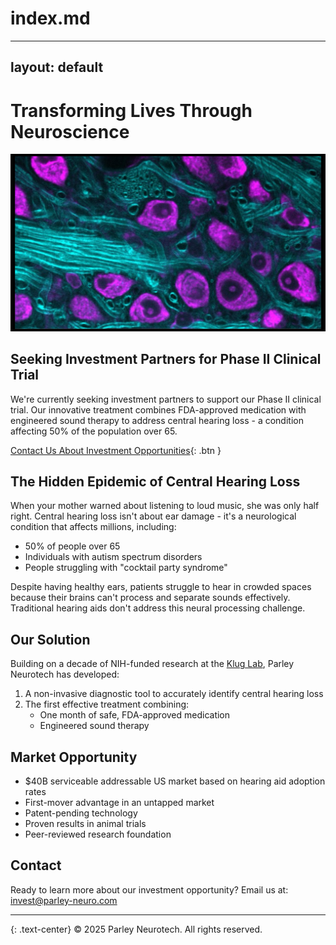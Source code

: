 # index.md
---
layout: default
---

# Transforming Lives Through Neuroscience

![Neural Network Visualization](/assets/images/cars1.png)

## Seeking Investment Partners for Phase II Clinical Trial

We're currently seeking investment partners to support our Phase II clinical trial. Our innovative treatment combines FDA-approved medication with engineered sound therapy to address central hearing loss - a condition affecting 50% of the population over 65.

[Contact Us About Investment Opportunities](mailto:invest@parley-neuro.com){: .btn }

## The Hidden Epidemic of Central Hearing Loss

When your mother warned about listening to loud music, she was only half right. Central hearing loss isn't about ear damage - it's a neurological condition that affects millions, including:

- 50% of people over 65
- Individuals with autism spectrum disorders
- People struggling with "cocktail party syndrome"

Despite having healthy ears, patients struggle to hear in crowded spaces because their brains can't process and separate sounds effectively. Traditional hearing aids don't address this neural processing challenge.

## Our Solution

Building on a decade of NIH-funded research at the [Klug Lab](https://kluglab.org), Parley Neurotech has developed:

1. A non-invasive diagnostic tool to accurately identify central hearing loss
2. The first effective treatment combining:
   - One month of safe, FDA-approved medication
   - Engineered sound therapy

## Market Opportunity

- $40B serviceable addressable US market based on hearing aid adoption rates
- First-mover advantage in an untapped market
- Patent-pending technology
- Proven results in animal trials
- Peer-reviewed research foundation

## Contact

Ready to learn more about our investment opportunity?
Email us at: [invest@parley-neuro.com](mailto:invest@parley-neuro.com)

---

{: .text-center}
© 2025 Parley Neurotech. All rights reserved.
